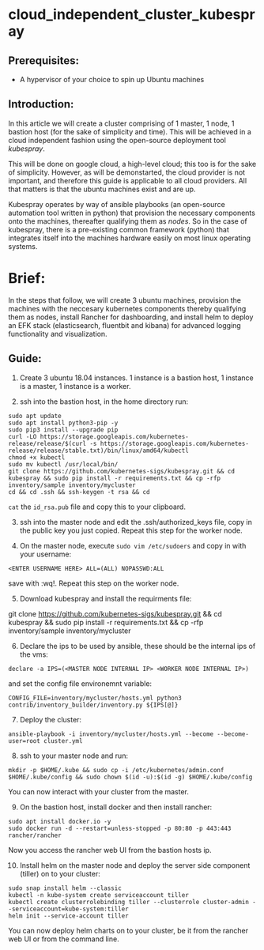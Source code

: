# cloud_independent_cluster_kubespray

## Prerequisites:

- A hypervisor of your choice to spin up Ubuntu machines

## Introduction:

In this article we will create a cluster comprising of 1 master, 1 node, 1 bastion host (for the sake of simplicity and time). This will be achieved in a cloud independent fashion using the open-source deployment tool *kubespray*.

This will be done on google cloud, a high-level cloud; this too is for the sake of simplicity. However, as will be demonstarted, the cloud provider is not important, and therefore this guide is applicable to all cloud providers. All that matters is that the ubuntu machines exist and are up.

Kubespray operates by way of ansible playbooks (an open-source automation tool written in python) that provision the necessary components onto the machines, thereafter qualifying them as *nodes*. So in the case of kubespray, there is a pre-existing common framework (python) that integrates itself into the machines hardware easily on most linux operating systems.

# Brief:

In the steps that follow, we will create 3 ubuntu  machines, provision the machines with the neccesary kubernetes components thereby qualifying them as nodes, install Rancher for dashboarding, and install helm to deploy an  EFK stack (elasticsearch, fluentbit and kibana) for advanced logging functionality and visualization.

## Guide:

1. Create 3 ubuntu 18.04 instances. 1 instance is a bastion host, 1 instance is a master, 1 instance is a worker.

2. ssh into the bastion host, in the home directory run:

```
sudo apt update
sudo apt install python3-pip -y
sudo pip3 install --upgrade pip
curl -LO https://storage.googleapis.com/kubernetes-release/release/$(curl -s https://storage.googleapis.com/kubernetes-release/release/stable.txt)/bin/linux/amd64/kubectl
chmod +x kubectl
sudo mv kubectl /usr/local/bin/
git clone https://github.com/kubernetes-sigs/kubespray.git && cd kubespray && sudo pip install -r requirements.txt && cp -rfp inventory/sample inventory/mycluster
cd && cd .ssh && ssh-keygen -t rsa && cd
```

`cat` the `id_rsa.pub` file and copy this to your clipboard.

3. ssh into the master node and edit the .ssh/authorized_keys file, copy in the public key you just copied. Repeat this step for the worker node.

4. On the master node, execute `sudo vim /etc/sudoers` and copy in with your username:

`<ENTER USERNAME HERE> ALL=(ALL) NOPASSWD:ALL`

save with :wq!. Repeat this step on the worker node.

5. Download kubespray and install the requirments file:

git clone https://github.com/kubernetes-sigs/kubespray.git && cd kubespray && sudo pip install -r requirements.txt && cp -rfp inventory/sample inventory/mycluster

6. Declare the ips to be used by ansible, these should be the internal ips of the vms:

`declare -a IPS=(<MASTER NODE INTERNAL IP> <WORKER NODE INTERNAL IP>)`

and set the config file environemnt variable:

`CONFIG_FILE=inventory/mycluster/hosts.yml python3 contrib/inventory_builder/inventory.py ${IPS[@]}`

7. Deploy the cluster:

`ansible-playbook -i inventory/mycluster/hosts.yml --become --become-user=root cluster.yml`

8. ssh to your master node and run:

`mkdir -p $HOME/.kube && sudo cp -i /etc/kubernetes/admin.conf $HOME/.kube/config && sudo chown $(id -u):$(id -g) $HOME/.kube/config`

You can now interact with your cluster from the master.

9. On the bastion host, install docker and then install rancher:

```
sudo apt install docker.io -y
sudo docker run -d --restart=unless-stopped -p 80:80 -p 443:443 rancher/rancher
```

Now you access the rancher web UI from the bastion hosts ip.

10. Install helm on the master node and deploy the server side component (tiller) on to your cluster:

```
sudo snap install helm --classic
kubectl -n kube-system create serviceaccount tiller
kubectl create clusterrolebinding tiller --clusterrole cluster-admin --serviceaccount=kube-system:tiller
helm init --service-account tiller
```

You can now deploy helm charts on to your cluster, be it from the rancher web UI or from the command line.
